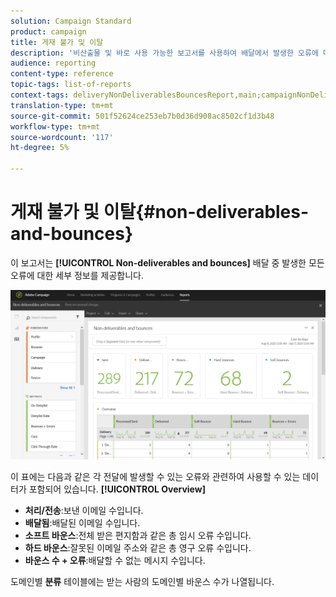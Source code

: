 ```yaml
---
solution: Campaign Standard
product: campaign
title: 게재 불가 및 이탈
description: '비산출물 및 바로 사용 가능한 보고서를 사용하여 배달에서 발생한 오류에 대해 알아봅니다. '
audience: reporting
content-type: reference
topic-tags: list-of-reports
context-tags: deliveryNonDeliverablesBouncesReport,main;campaignNonDeliverablesBouncesReport,main;programNonDeliverablesBouncesReport,main
translation-type: tm+mt
source-git-commit: 501f52624ce253eb7b0d36d908ac8502cf1d3b48
workflow-type: tm+mt
source-wordcount: '117'
ht-degree: 5%

---
```



# 게재 불가 및 이탈{#non-deliverables-and-bounces}

이 보고서는 **[!UICONTROL Non-deliverables and bounces]** 배달 중 발생한 모든 오류에 대한 세부 정보를 제공합니다.

![](assets/delivery_reports_7.png)

이 표에는 다음과 같은 각 전달에 발생할 수 있는 오류와 관련하여 사용할 수 있는 데이터가 포함되어 있습니다. **[!UICONTROL Overview]**

* **처리/전송**:보낸 이메일 수입니다.
* **배달됨**:배달된 이메일 수입니다.
* **소프트 바운스**:전체 받은 편지함과 같은 총 임시 오류 수입니다.
* **하드 바운스**:잘못된 이메일 주소와 같은 총 영구 오류 수입니다.
* **바운스 수 + 오류**:배달할 수 없는 메시지 수입니다.

도메인별 **분류** 테이블에는 받는 사람의 도메인별 바운스 수가 나열됩니다.
